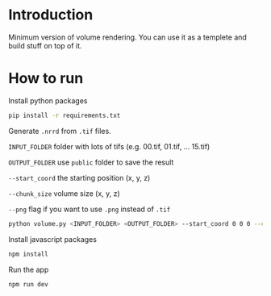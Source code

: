 # Introduction

Minimum version of volume rendering. You can use it as a templete and build stuff on top of it.

# How to run

Install python packages

```bash
pip install -r requirements.txt
```
 
Generate `.nrrd` from `.tif` files.

`INPUT_FOLDER` folder with lots of tifs (e.g. 00.tif, 01.tif, ... 15.tif)

`OUTPUT_FOLDER` use `public` folder to save the result

`--start_coord` the starting position (x, y, z)

`--chunk_size` volume size (x, y, z)

`--png` flag if you want to use `.png` instead of `.tif`

```bash
python volume.py <INPUT_FOLDER> <OUTPUT_FOLDER> --start_coord 0 0 0 --chunk_size 128 128 128
```

Install javascript packages

```bash
npm install
```

Run the app

```bash
npm run dev
```

